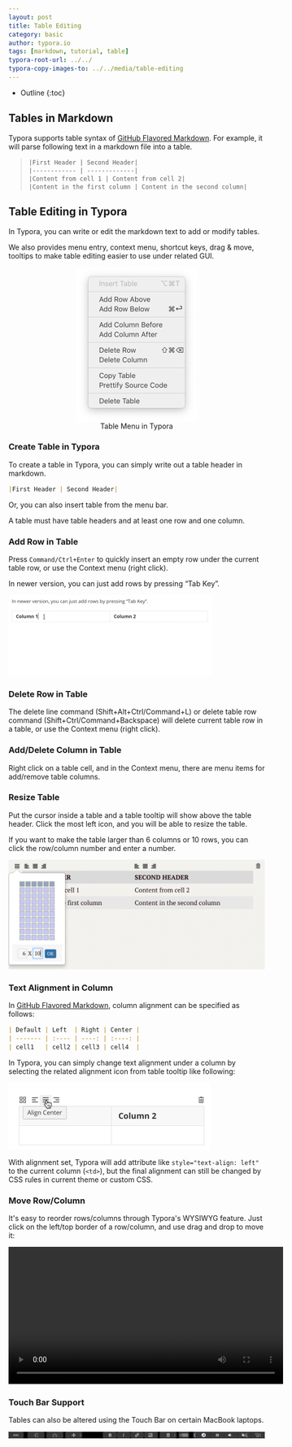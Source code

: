 ```yaml
---
layout: post
title: Table Editing
category: basic
author: typora.io
tags: [markdown, tutorial, table]
typora-root-url: ../../
typora-copy-images-to: ../../media/table-editing
---
```


* Outline
{:toc}

## Tables in Markdown

Typora supports table syntax of [GitHub Flavored Markdown](https://guides.github.com/features/mastering-markdown/). For example, it will parse following text in a markdown file into a table.

> ```gfm
> |First Header | Second Header|
> |------------ | -------------|
> |Content from cell 1 | Content from cell 2|
> |Content in the first column | Content in the second column|
> ```

## Table Editing in Typora

In Typora, you can write or edit the markdown text to add or modify tables.

We also provides menu entry, context menu, shortcut keys, drag & move, tooltips to make table editing easier to use under related GUI.

<figure style="text-align:center;">
    <img src="/media/new-73/Screen Shot 2019-07-26 at 01.03.21.png" style="zoom:50%;display:inline-block;vertical-align:middle;"/>
     <figcaption>Table Menu in Typora</figcaption>
</figure>

### Create Table in Typora

To create a table in Typora, you can simply write out a table header in markdown.

```markdown
|First Header | Second Header|
```

Or, you can also insert table from the menu bar.

A table must have table headers and at least one row and one column.

### Add Row in Table

Press `Command/Ctrl+Enter` to quickly insert an empty row under the current table row, or use the Context menu (right click).

In newer version, you can just add rows by pressing “Tab Key”.

<img src="/media/new-10/CleanShot 2021-04-05 at 23.43.07.gif" alt="CleanShot 2021-04-05 at 23.43.07" style="zoom:50%;" />

### Delete Row in Table

The delete line command (Shift+Alt+Ctrl/Command+L) or delete table row command  (Shift+Ctrl/Command+Backspace) will delete current table row in a table, or use the Context menu (right click).

### Add/Delete Column in Table

Right click on a table cell, and in the Context menu, there are menu items for add/remove table columns.

### Resize Table

Put the cursor inside a table and a table tooltip will show above the table header. Click the most left icon, and you will be able to resize the table.

If you want to make the table larger than 6 columns or 10 rows, you can click the row/column number and enter a number.

![Snip20170227_2](/media/table-editing/Snip20170227_2.png)

### Text Alignment in Column

In [GitHub Flavored Markdown](https://guides.github.com/features/mastering-markdown/), column alignment can be specified as follows:

```markdown
| Default | Left  | Right | Center |
| ------- | :---- | ----: | :----: |
| cell1   | cell2 | cell3 | cell4  |
```

In Typora, you can simply change text alignment under a column by selecting the related alignment icon from table tooltip like following:

<img src="/media/table-editing/CleanShot 2023-12-30 at 18.24.09@2x.png" alt="CleanShot 2023-12-30 at 18.24.09@2x" style="zoom:50%;" />

With alignment set, Typora will add attribute like `style="text-align: left"` to the current column (`<td>`), but the final alignment can still be changed by CSS rules in current theme or custom CSS.

### Move Row/Column

It's easy to reorder rows/columns through Typora's WYSIWYG feature. Just click on the left/top border of a row/column, and use drag and drop to move it:

<p style="text-align:center"><video src="/media/table-editing/move-row-col.mp4" style="width:540px;" autoplay="autoplay" mute="mute" loop="loop"></video></p>

### Touch Bar Support

Tables can also be altered using the Touch Bar on certain MacBook laptops.

![TouchBar](/media/table-editing/TouchBarShot.png)